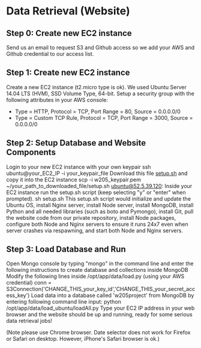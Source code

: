 # Data Retrieval (Website) #

## Step 0: Create new EC2 instance ##
Send us an email to request S3 and Github access so we add your AWS and Github credential to our access list.

## Step 1: Create new EC2 instance ##
Create a new EC2 instance (t2.micro type is ok). We used Ubuntu Server 14.04 LTS (HVM), SSD Volume Type, 64-bit. 
Setup a security group with the following attributes in your AWS console:
* Type = HTTP, Protocol = TCP, Port Range = 80, Source = 0.0.0.0/0
* Type = Custom TCP Rule, Protocol = TCP, Port Range = 3000, Source = 0.0.0.0/0

## Step 2: Setup Database and Website Components ##
Login to your new EC2 instance with your own keypair
    ssh ubuntu@your_EC2_IP -i your_keypair_file
Download this file [setup.sh](https://github.com/maktrix16/w205_priceright/tree/master/website/ec2_setup/setup.sh) and copy it into the EC2 instance
    scp -i w205_keypair.pem ~/your_path_to_downloaded_file/setup.sh ubuntu@52.5.39.120:
Inside your EC2 instance run the setup.sh script (keep selecting "y" or "enter" when prompted).
    sh setup.sh
This setup.sh script would initialize and update the Ubuntu OS, install Nginx server, install Node server, install MongoDB, install Python and all needed libraries (such as boto and Pymongo), install Git, pull the website code from our private repository, install Node packages, configure both Node and Nginx servers to ensure it runs 24x7 even when server crashes via respawning, and start both Node and Nginx servers. 

## Step 3: Load Database and Run ##
Open Mongo console by typing "mongo" in the command line and enter the following instructions to create database and collections inside MongoDB
Modify the following lines inside /opt/app/data/load.py (using your AWS credential)
    conn = S3Connection('CHANGE_THIS_your_key_id','CHANGE_THIS_your_secret_access_key')
Load data into a database called 'w205project' from MongoDB by entering following command line input:
    python /opt/app/data/load_ubuntu/loadAll.py
Type your EC2 IP address in your web browser and the website should be up and running, ready for some serious data retrieval jobs! 

(Note please use Chrome browser. Date selector does not work for Firefox or Safari on desktop. However, iPhone's Safari browser is ok.)
